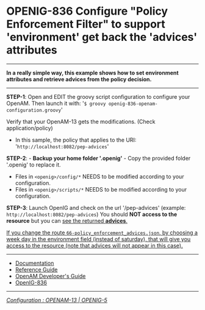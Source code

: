 OPENIG-836 Configure "Policy Enforcement Filter" to support 'environment' get back the 'advices' attributes
======
----------

**In a really simple way, this example shows how to set environment attributes and retrieve advices from the policy decision.**

----------

**STEP-1**: Open and EDIT the groovy script configuration to configure your OpenAM. Then launch it with:
        '`$ groovy openig-836-openam-configuration.groovy`'
        
Verify that your OpenAM-13 gets the modifications. (Check application/policy)
        

 - In this sample, the policy that applies to the URI: '`http://localhost:8082/pep-advices`'
  
**STEP-2**: - **Backup your home folder '.openig'**
            - Copy the provided folder '.openig' to replace it.
        
 - Files in `<openig>/config/*`                                  NEEDS to be modified according to your configuration.
 - Files in `<openig>/scripts/*`                                 NEEDS to be modified according to your configuration.                

**STEP-3**: Launch OpenIG and check on the url '<openig-url>/pep-advices' 
(example: `http://localhost:8082/pep-advices`)
You should **NOT access to the resource** but you can <u>see the returned <b>advices</b>.<u>

If you change the route `66-policy_enforcement_advices.json`, by choosing a week day in the environment field (instead of saturday), 
that will give you access to the resource (note that <u>advices will not appear</u> in this case).   
                
----------       
* [Documentation](https://forgerock.org/openig/doc/bootstrap/gateway-guide/index.html#chap-pep)
* [Reference Guide](http://openig.forgerock.org/doc/bootstrap/reference/index.html#PolicyEnforcementFilter)
* [OpenAM Developer's Guide](http://openam.forgerock.org/doc/bootstrap/dev-guide/index.html#rest-api-authz-policy-decisions)
* [OpenIG-836](https://bugster.forgerock.org/jira/browse/OPENIG-836)

----------

*Configuration : OPENAM-13 | OPENIG-5*
